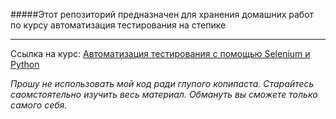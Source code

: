 #####Этот репозиторий предназначен для хранения домашних работ по курсу автоматизация тестирования на степике
____
Ссылка на курс:
[Автоматизация тестирования с помощью Selenium и Python](https://stepik.org/course/575)

_Прошу не использовать мой код ради глупого копипаста. 
Старайтесь саомстоятельно изучить весь материал. 
Обмануть вы сможете только самого себя._
